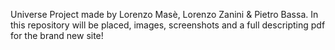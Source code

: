 Universe Project made by Lorenzo Masè, Lorenzo Zanini & Pietro Bassa.
In this repository will be placed, images, screenshots and a full descripting pdf for the brand new site!
